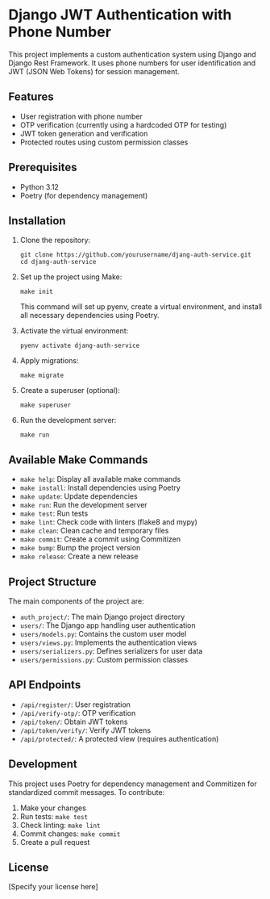 # Django JWT Authentication with Phone Number

This project implements a custom authentication system using Django and Django Rest Framework. It uses phone numbers for user identification and JWT (JSON Web Tokens) for session management.

## Features

- User registration with phone number
- OTP verification (currently using a hardcoded OTP for testing)
- JWT token generation and verification
- Protected routes using custom permission classes

## Prerequisites

- Python 3.12
- Poetry (for dependency management)

## Installation

1. Clone the repository:
   ```
   git clone https://github.com/yourusername/djang-auth-service.git
   cd djang-auth-service
   ```

2. Set up the project using Make:
   ```
   make init
   ```
   This command will set up pyenv, create a virtual environment, and install all necessary dependencies using Poetry.

3. Activate the virtual environment:
   ```
   pyenv activate djang-auth-service
   ```

4. Apply migrations:
   ```
   make migrate
   ```

5. Create a superuser (optional):
   ```
   make superuser
   ```

6. Run the development server:
   ```
   make run
   ```

## Available Make Commands

- `make help`: Display all available make commands
- `make install`: Install dependencies using Poetry
- `make update`: Update dependencies
- `make run`: Run the development server
- `make test`: Run tests
- `make lint`: Check code with linters (flake8 and mypy)
- `make clean`: Clean cache and temporary files
- `make commit`: Create a commit using Commitizen
- `make bump`: Bump the project version
- `make release`: Create a new release

## Project Structure

The main components of the project are:

- `auth_project/`: The main Django project directory
- `users/`: The Django app handling user authentication
- `users/models.py`: Contains the custom user model
- `users/views.py`: Implements the authentication views
- `users/serializers.py`: Defines serializers for user data
- `users/permissions.py`: Custom permission classes

## API Endpoints

- `/api/register/`: User registration
- `/api/verify-otp/`: OTP verification
- `/api/token/`: Obtain JWT tokens
- `/api/token/verify/`: Verify JWT tokens
- `/api/protected/`: A protected view (requires authentication)

## Development

This project uses Poetry for dependency management and Commitizen for standardized commit messages. To contribute:

1. Make your changes
2. Run tests: `make test`
3. Check linting: `make lint`
4. Commit changes: `make commit`
5. Create a pull request

## License

[Specify your license here]
